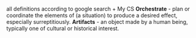 all definitions according to google search + My CS
**Orchestrate** - plan or coordinate the elements of (a situation) to produce a desired effect, especially surreptitiously.
**Artifacts** - an object made by a human being, typically one of cultural or historical interest.

